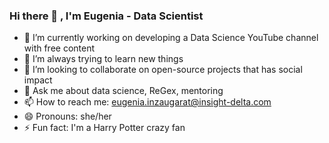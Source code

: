 ### Hi there 👋 , I'm Eugenia - Data Scientist

- 🔭 I’m currently working on developing a Data Science YouTube channel with free content
- 🌱 I’m always trying to learn new things
- 👯 I’m looking to collaborate on open-source projects that has social impact
- 💬 Ask me about data science, ReGex, mentoring 
- 📫 How to reach me: eugenia.inzaugarat@insight-delta.com
- 😄 Pronouns: she/her
- ⚡ Fun fact: I'm a Harry Potter crazy fan

